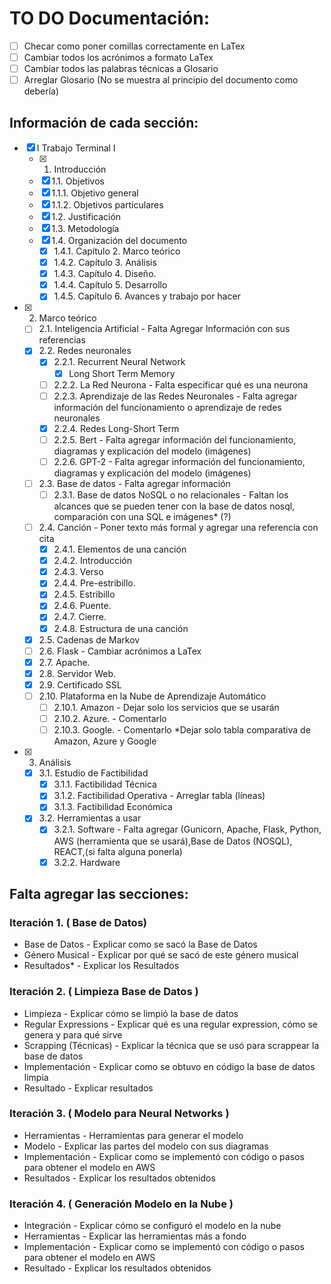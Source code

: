 # TO DO Documentación:

- [ ] Checar como poner comillas correctamente en LaTex
- [ ] Cambiar todos los acrónimos a formato LaTex
- [ ] Cambiar todos las palabras técnicas a Glosario
- [ ] Arreglar Glosario (No se muestra al principio del documento como debería)

## Información de cada sección:

- [X] I Trabajo Terminal I
	- [X] 1. Introducción 
	- [X] 1.1. Objetivos 
	- [X] 1.1.1. Objetivo general 
	- [X] 1.1.2. Objetivos particulares 
	- [X] 1.2. Justificación 
	- [X] 1.3. Metodología 
	- [X] 1.4. Organización del documento 
		- [X] 1.4.1. Capítulo 2. Marco teórico
		- [X] 1.4.2. Capítulo 3. Análisis
		- [X] 1.4.3. Capítulo 4. Diseño.
		- [X] 1.4.4. Capítulo 5. Desarrollo
		- [X] 1.4.5. Capítulo 6. Avances y trabajo por hacer
- [X] 2. Marco teórico
	- [ ] 2.1. Inteligencia Artificial - Falta Agregar Información con sus referencias
	- [X] 2.2. Redes neuronales 
		- [X] 2.2.1. Recurrent Neural Network 
			- [X] Long Short Term Memory 
		- [ ] 2.2.2. La Red Neurona - Falta especificar qué es una neurona
		- [ ] 2.2.3. Aprendizaje de las Redes Neuronales - Falta agregar información del funcionamiento o aprendizaje de redes neuronales
		- [X] 2.2.4. Redes Long-Short Term 
		- [ ] 2.2.5. Bert - Falta agregar información del funcionamiento, diagramas y explicación del modelo (imágenes)
		- [ ] 2.2.6. GPT-2 - Falta agregar información del funcionamiento, diagramas y explicación del modelo (imágenes)
	- [ ] 2.3. Base de datos - Falta agregar información
		- [ ] 2.3.1. Base de datos NoSQL o no relacionales - Faltan los alcances que se pueden tener con la base de datos nosql, comparación con una SQL e imágenes* (?)
	- [ ] 2.4. Canción - Poner texto más formal y agregar una referencia con cita
		- [X] 2.4.1. Elementos de una canción 
		- [X] 2.4.2. Introducción 
		- [X] 2.4.3. Verso 
		- [X] 2.4.4. Pre-estribillo. 
		- [X] 2.4.5. Estribillo 
		- [X] 2.4.6. Puente.  
		- [X] 2.4.7. Cierre. 
		- [X] 2.4.8. Estructura de una canción 
	- [X] 2.5. Cadenas de Markov 
	- [ ] 2.6. Flask - Cambiar acrónimos a LaTex
	- [X] 2.7. Apache. 
	- [X] 2.8. Servidor Web. 
	- [X] 2.9. Certificado SSL 
	- [ ] 2.10. Plataforma en la Nube de Aprendizaje Automático
		- [ ] 2.10.1. Amazon - Dejar solo los servicios que se usarán
		- [ ] 2.10.2. Azure. - Comentarlo
		- [ ] 2.10.3. Google. - Comentarlo
		*Dejar solo tabla comparativa de Amazon, Azure y Google

- [X] 3. Análisis 
	- [X] 3.1. Estudio de Factibilidad 
		- [X] 3.1.1. Factibilidad Técnica 
		- [X] 3.1.2. Factibilidad Operativa - Arreglar tabla (líneas)
		- [X] 3.1.3. Factibilidad Económica 
	- [X] 3.2. Herramientas a usar  
		- [X] 3.2.1. Software - Falta agregar (Gunicorn, Apache, Flask, Python, AWS (herramienta que se usará),Base de Datos (NOSQL), REACT,(si falta alguna ponerla)
		- [X] 3.2.2. Hardware 

## Falta agregar las secciones:
### Iteración 1. ( Base de Datos)
- Base de Datos - Explicar como se sacó la Base de Datos
- Género Musical - Explicar por qué se sacó de este género musical
- Resultados* - Explicar los Resultados

### Iteración 2. ( Limpieza Base de Datos ) 
- Limpieza - Explicar cómo se limpió la base de datos
- Regular Expressions - Explicar qué es una regular expression, cómo se genera y para qué sirve
- Scrapping (Técnicas) - Explicar la técnica que se usó para scrappear la base de datos
- Implementación - Explicar como se obtuvo en código la base de datos limpia
- Resultado - Explicar resultados

### Iteración 3. ( Modelo para Neural Networks )
- Herramientas - Herramientas para generar el modelo
- Modelo - Explicar las partes del modelo con sus diagramas
- Implementación - Explicar como se implementó con código o pasos para obtener el modelo en AWS
- Resultados - Explicar los resultados obtenidos

### Iteración 4. ( Generación Modelo en la Nube )
- Integración - Explicar cómo se configuró el modelo en la nube 
- Herramientas - Explicar las herramientas más a fondo
- Implementación - Explicar como se implementó con código o pasos para obtener el modelo en AWS
- Resultado - Explicar los resultados obtenidos